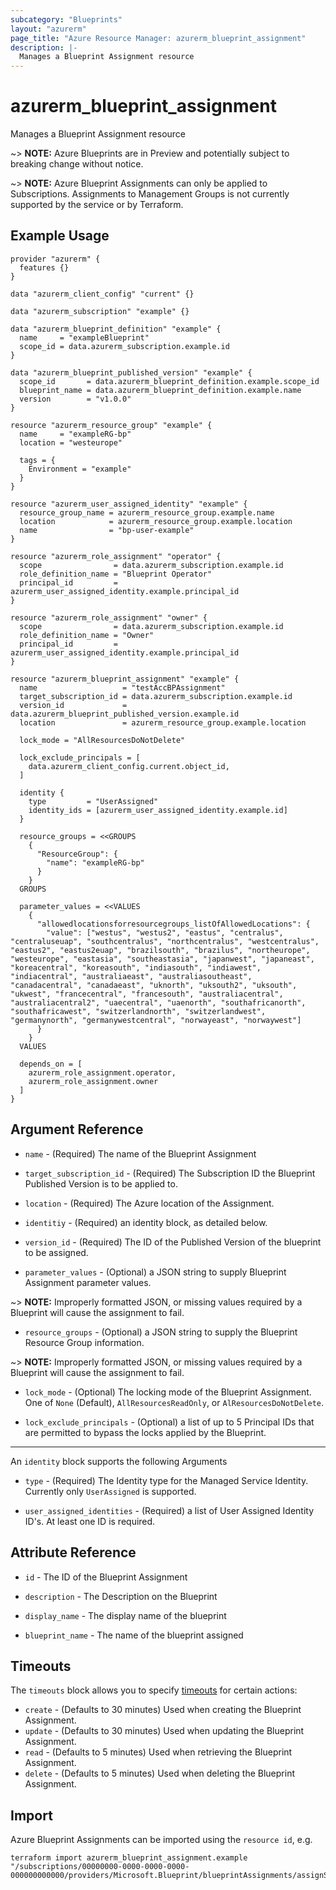 ```yaml
---
subcategory: "Blueprints"
layout: "azurerm"
page_title: "Azure Resource Manager: azurerm_blueprint_assignment"
description: |-
  Manages a Blueprint Assignment resource
---
```


# azurerm_blueprint_assignment

Manages a Blueprint Assignment resource

~> **NOTE:** Azure Blueprints are in Preview and potentially subject to breaking change without notice.

~> **NOTE:** Azure Blueprint Assignments can only be applied to Subscriptions.  Assignments to Management Groups is not currently supported by the service or by Terraform.

## Example Usage
```hcl
provider "azurerm" {
  features {}
}

data "azurerm_client_config" "current" {}

data "azurerm_subscription" "example" {}

data "azurerm_blueprint_definition" "example" {
  name     = "exampleBlueprint"
  scope_id = data.azurerm_subscription.example.id
}

data "azurerm_blueprint_published_version" "example" {
  scope_id       = data.azurerm_blueprint_definition.example.scope_id
  blueprint_name = data.azurerm_blueprint_definition.example.name
  version        = "v1.0.0"
}

resource "azurerm_resource_group" "example" {
  name     = "exampleRG-bp"
  location = "westeurope"

  tags = {
    Environment = "example"
  }
}

resource "azurerm_user_assigned_identity" "example" {
  resource_group_name = azurerm_resource_group.example.name
  location            = azurerm_resource_group.example.location
  name                = "bp-user-example"
}

resource "azurerm_role_assignment" "operator" {
  scope                = data.azurerm_subscription.example.id
  role_definition_name = "Blueprint Operator"
  principal_id         = azurerm_user_assigned_identity.example.principal_id
}

resource "azurerm_role_assignment" "owner" {
  scope                = data.azurerm_subscription.example.id
  role_definition_name = "Owner"
  principal_id         = azurerm_user_assigned_identity.example.principal_id
}

resource "azurerm_blueprint_assignment" "example" {
  name                   = "testAccBPAssignment"
  target_subscription_id = data.azurerm_subscription.example.id
  version_id             = data.azurerm_blueprint_published_version.example.id
  location               = azurerm_resource_group.example.location

  lock_mode = "AllResourcesDoNotDelete"

  lock_exclude_principals = [
    data.azurerm_client_config.current.object_id,
  ]

  identity {
    type         = "UserAssigned"
    identity_ids = [azurerm_user_assigned_identity.example.id]
  }

  resource_groups = <<GROUPS
    {
      "ResourceGroup": {
        "name": "exampleRG-bp"
      }
    }
  GROUPS

  parameter_values = <<VALUES
    {
      "allowedlocationsforresourcegroups_listOfAllowedLocations": {
        "value": ["westus", "westus2", "eastus", "centralus", "centraluseuap", "southcentralus", "northcentralus", "westcentralus", "eastus2", "eastus2euap", "brazilsouth", "brazilus", "northeurope", "westeurope", "eastasia", "southeastasia", "japanwest", "japaneast", "koreacentral", "koreasouth", "indiasouth", "indiawest", "indiacentral", "australiaeast", "australiasoutheast", "canadacentral", "canadaeast", "uknorth", "uksouth2", "uksouth", "ukwest", "francecentral", "francesouth", "australiacentral", "australiacentral2", "uaecentral", "uaenorth", "southafricanorth", "southafricawest", "switzerlandnorth", "switzerlandwest", "germanynorth", "germanywestcentral", "norwayeast", "norwaywest"]
      }
    }
  VALUES

  depends_on = [
    azurerm_role_assignment.operator,
    azurerm_role_assignment.owner
  ]
}

```


## Argument Reference

* `name` - (Required) The name of the Blueprint Assignment

* `target_subscription_id` - (Required) The Subscription ID the Blueprint Published Version is to be applied to.

* `location` - (Required) The Azure location of the Assignment.

* `identitiy` - (Required) an identity block, as detailed below.

* `version_id` - (Required) The ID of the Published Version of the blueprint to be assigned.

* `parameter_values` - (Optional) a JSON string to supply Blueprint Assignment parameter values.

~> **NOTE:** Improperly formatted JSON, or missing values required by a Blueprint will cause the assignment to fail.

* `resource_groups` - (Optional) a JSON string to supply the Blueprint Resource Group information.

~> **NOTE:** Improperly formatted JSON, or missing values required by a Blueprint will cause the assignment to fail.

* `lock_mode` - (Optional) The locking mode of the Blueprint Assignment.  One of `None` (Default), `AllResourcesReadOnly`, or `AlResourcesDoNotDelete`.

* `lock_exclude_principals` - (Optional) a list of up to 5 Principal IDs that are permitted to bypass the locks applied by the Blueprint.

---

An `identity` block supports the following Arguments

* `type` - (Required) The Identity type for the Managed Service Identity. Currently only `UserAssigned` is supported.

* `user_assigned_identities` - (Required) a list of User Assigned Identity ID's. At least one ID is required.


## Attribute Reference

* `id` - The ID of the Blueprint Assignment

* `description` - The Description on the Blueprint

* `display_name` - The display name of the blueprint

* `blueprint_name` - The name of the blueprint assigned

## Timeouts

The `timeouts` block allows you to specify [timeouts](https://www.terraform.io/docs/configuration/resources.html#timeouts) for certain actions:

* `create` - (Defaults to 30 minutes) Used when creating the Blueprint Assignment.
* `update` - (Defaults to 30 minutes) Used when updating the Blueprint Assignment.
* `read` - (Defaults to 5 minutes) Used when retrieving the Blueprint Assignment.
* `delete` - (Defaults to 5 minutes) Used when deleting the Blueprint Assignment.

## Import

Azure Blueprint Assignments can be imported using the `resource id`, e.g.

```shell
terraform import azurerm_blueprint_assignment.example "/subscriptions/00000000-0000-0000-0000-000000000000/providers/Microsoft.Blueprint/blueprintAssignments/assignSimpleBlueprint"
```
